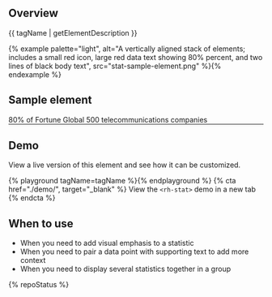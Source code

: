 ## Overview

{{ tagName | getElementDescription }}

{% example palette="light",
           alt="A vertically aligned stack of elements; includes a small red icon, large red data text showing 80% percent, and two lines of black body text",
           src="stat-sample-element.png" %}{% endexample %}


## Sample element
  <rh-stat>
    <pf-icon slot="icon" set="fas" icon="tower-cell" size="lg" style="color:#ee0000"></pf-icon>
    <span slot="statistic">80%</span>
    <span>of Fortune Global 500 telecommunications companies</span>
  </rh-stat>

<hr style="margin-block:var(--rh-space-xl) var(--rh-space-5xl);">

## Demo
  View a live version of this element and see how it can be customized.

  {% playground tagName=tagName %}{% endplayground %}
  {% cta href="./demo/", target="_blank" %}
    View the `<rh-stat>` demo in a new tab
  {% endcta %}


## When to use
- When you need to add visual emphasis to a statistic
- When you need to pair a data point with supporting text to add more context
- When you need to display several statistics together in a group

{% repoStatus %} 
